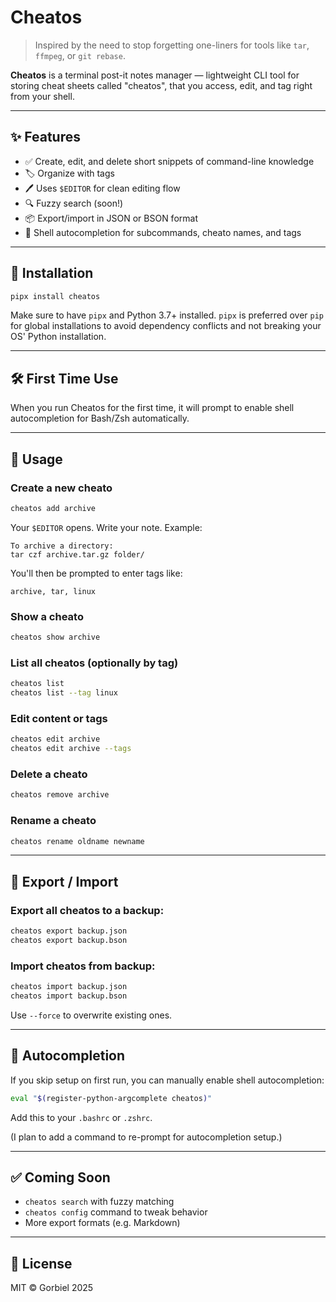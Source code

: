# Cheatos

> Inspired by the need to stop forgetting one-liners for tools like `tar`, `ffmpeg`, or `git rebase`.

**Cheatos** is a terminal post-it notes manager — lightweight CLI tool for storing cheat sheets called "cheatos", that you access, edit, and tag right from your shell.

---

## ✨ Features

- ✅ Create, edit, and delete short snippets of command-line knowledge
- 🏷️ Organize with tags
- 🖊️ Uses `$EDITOR` for clean editing flow
- 🔍 Fuzzy search (soon!)
- 📦 Export/import in JSON or BSON format
- 🧠 Shell autocompletion for subcommands, cheato names, and tags

---

## 🚀 Installation

```bash
pipx install cheatos
```

Make sure to have `pipx` and Python 3.7+ installed. `pipx` is preferred over `pip` for global installations to avoid dependency conflicts and not breaking your OS' Python installation.

---

## 🛠️ First Time Use

When you run Cheatos for the first time, it will prompt to enable shell autocompletion for Bash/Zsh automatically.

---

## 🧪 Usage

### Create a new cheato

```bash
cheatos add archive
```

Your `$EDITOR` opens. Write your note. Example:
```
To archive a directory:
tar czf archive.tar.gz folder/
```

You'll then be prompted to enter tags like:

```
archive, tar, linux
```

### Show a cheato

```bash
cheatos show archive
```

### List all cheatos (optionally by tag)

```bash
cheatos list
cheatos list --tag linux
```

### Edit content or tags

```bash
cheatos edit archive
cheatos edit archive --tags
```

### Delete a cheato

```bash
cheatos remove archive
```

### Rename a cheato

```bash
cheatos rename oldname newname
```

---

## 🔁 Export / Import

### Export all cheatos to a backup:

```bash
cheatos export backup.json
cheatos export backup.bson
```

### Import cheatos from backup:

```bash
cheatos import backup.json
cheatos import backup.bson
```

Use `--force` to overwrite existing ones.

---

## 🧩 Autocompletion

If you skip setup on first run, you can manually enable shell autocompletion:

```bash
eval "$(register-python-argcomplete cheatos)"
```

Add this to your `.bashrc` or `.zshrc`.

(I plan to add a command to re-prompt for autocompletion setup.)

---

## ✅ Coming Soon

- `cheatos search` with fuzzy matching
- `cheatos config` command to tweak behavior
- More export formats (e.g. Markdown)

---

## 📄 License

MIT © Gorbiel 2025